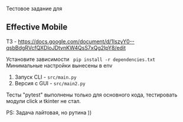 Тестовое задание для <h2> Effective Mobile </h2>
ТЗ - https://docs.google.com/document/d/1IszyY0--qsbBdgRVcfQXDloJDtvnKW4QsS7xQg2IpY8/edit  <br>

Установите зависимости <code> pip install -r dependencies.txt </code>
Минимальные настройки вынесены в env


1. Запуск CLI - <code>src/main.py</code>
2. Версия с GUI - <code>src/main2.py</code>

Тесты "pytest" выполнены только для основного кода, тестировать модули click и tkinter не стал.

PS:
Задача лайтовая, но рутина ))
